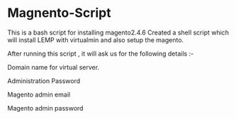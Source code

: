 # Magnento-Script
This is a bash script for installing magento2.4.6
Created a shell script which will install  LEMP with virtualmin and also setup the magento.

After running this script , it will ask us for the following details :-
 
Domain name for virtual server.

Administration Password

Magento admin email

Magento admin password










